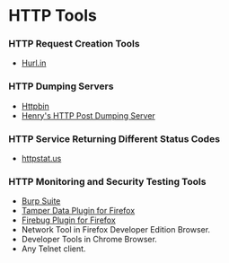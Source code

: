 # HTTP Tools

### HTTP Request Creation Tools
- [Hurl.in](http://hurl.it/)

### HTTP Dumping Servers
- [Httpbin](http://httpbin.org/)
- [Henry's HTTP Post Dumping Server](http://www.posttestserver.com/)

### HTTP Service Returning Different Status Codes
- [httpstat.us](http://httpstat.us/)

### HTTP Monitoring and Security Testing Tools
- [Burp Suite](http://portswigger.net/burp/)
- [Tamper Data Plugin for Firefox](https://addons.mozilla.org/en-US/firefox/addon/tamper-data/)
- [Firebug Plugin for Firefox](https://addons.mozilla.org/en-US/firefox/addon/firebug/)
- Network Tool in Firefox Developer Edition Browser.
- Developer Tools in Chrome Browser.
- Any Telnet client.

